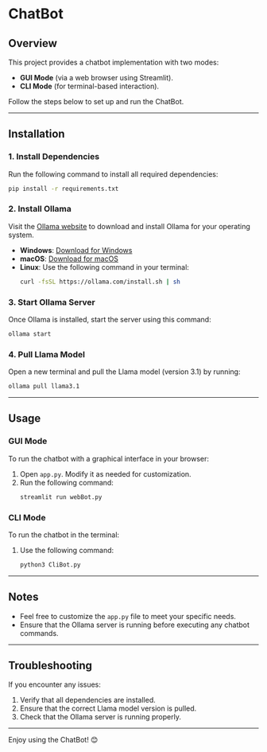 
# ChatBot

## Overview  
This project provides a chatbot implementation with two modes:  
- **GUI Mode** (via a web browser using Streamlit).  
- **CLI Mode** (for terminal-based interaction).  

Follow the steps below to set up and run the ChatBot.

---

## Installation  

### 1. Install Dependencies  
Run the following command to install all required dependencies:  
```bash
pip install -r requirements.txt
```

### 2. Install Ollama  
Visit the [Ollama website](https://ollama.com) to download and install Ollama for your operating system.  

- **Windows**: [Download for Windows](https://ollama.com/download/windows)  
- **macOS**: [Download for macOS](https://ollama.com/download/mac)  
- **Linux**: Use the following command in your terminal:  
  ```bash
  curl -fsSL https://ollama.com/install.sh | sh
  ```

### 3. Start Ollama Server  
Once Ollama is installed, start the server using this command:  
```bash
ollama start
```

### 4. Pull Llama Model  
Open a new terminal and pull the Llama model (version 3.1) by running:  
```bash
ollama pull llama3.1
```

---

## Usage  

### GUI Mode  
To run the chatbot with a graphical interface in your browser:  
1. Open `app.py`. Modify it as needed for customization.  
2. Run the following command:  
   ```bash
   streamlit run webBot.py
   ```

### CLI Mode  
To run the chatbot in the terminal:  
1. Use the following command:  
   ```bash
   python3 CliBot.py
   ```

---

## Notes  
- Feel free to customize the `app.py` file to meet your specific needs.  
- Ensure that the Ollama server is running before executing any chatbot commands.

---

## Troubleshooting  
If you encounter any issues:  
1. Verify that all dependencies are installed.  
2. Ensure that the correct Llama model version is pulled.  
3. Check that the Ollama server is running properly.  

---

Enjoy using the ChatBot! 😊


    
